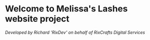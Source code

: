 # Welcome to Melissa's Lashes website project

###### Developed by Richard 'RixDev' on behalf of RixCrafts Digital Services